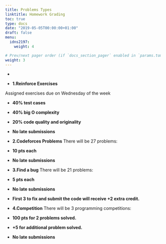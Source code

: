 ```yaml
---
title: Problems Types
linktitle: Homework Grading
toc: true
type: docs
date: "2019-05-05T00:00:00+01:00"
draft: false
menu:
  idns2197:
    weight: 4

# Prev/next pager order (if `docs_section_pager` enabled in `params.toml`)
weight: 3
---
```


-

*   **1\.Reinforce Exercises**	

Assigned exercises due on Wednesday of the week
*   **40% test cases**
*   **40% big O complexity**
*   **20% code quality and originality**
*   **No late submissions**	
*   **2\.Codeforces Problems**
There will be 27 problems:

*   **10 pts each**
*   **No late submissions**	
*   **3\.Find a bug**
There will be 21 problems:

*   **5 pts each**
*   **No late submissions**	
*   **First 3 to fix and submit the code will receive +2 extra credit.**	
*   **4\.Competition**
There will be 3 programming competitions:

*   **100 pts for 2 problems solved.**
*   **+5 for additional problem solved.**
*   **No late submissions**	
